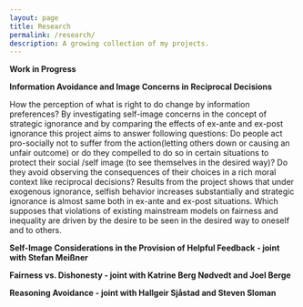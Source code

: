 ```yaml
---
layout: page
title: Research
permalink: /research/
description: A growing collection of my projects.
---
```

<strong>Work in Progress</strong>

**Information Avoidance and Image Concerns in Reciprocal Decisions**

How the perception of what is right to do change by information preferences? By investigating self-image concerns in the concept of strategic ignorance and by comparing the effects of ex-ante and ex-post ignorance this project aims to answer following questions: Do people act pro-socially not to suffer from the action(letting others down or causing an unfair outcome) or do they compelled to do so in certain situations to protect their social /self image (to see themselves in the desired way)? Do they avoid observing the consequences of their choices in a rich moral context like reciprocal decisions? Results from the project shows that under exogenous ignorance, selfish behavior increases substantially and strategic ignorance is almost same both in ex-ante and ex-post situations. Which supposes that violations of existing mainstream models on fairness and inequality are driven by the desire to be seen in the desired way to oneself and to others.

**Self-Image Considerations in the Provision of Helpful Feedback - joint with Stefan Meißner**


**Fairness vs. Dishonesty - joint with Katrine Berg Nødvedt and Joel Berge**


**Reasoning Avoidance - joint with Hallgeir Sjåstad and Steven Sloman**
